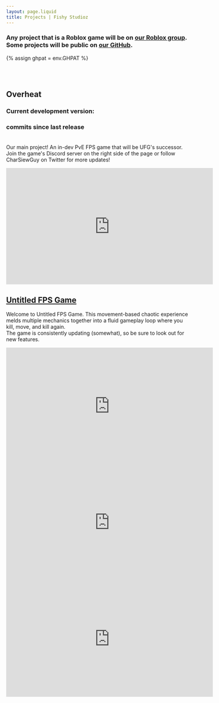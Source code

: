 ```yaml
---
layout: page.liquid
title: Projects | Fishy Studioz
---
```


### Any project that is a Roblox game will be on [our Roblox group](https://www.roblox.com/groups/5684670). Some projects will be public on [our GitHub](https://www.github.com/fishy-studioz).

{% assign ghpat = env.GHPAT %}
<script>
  function timeAgo(timestamp, prefix = "released") {
    const date = new Date(timestamp);
    const now = new Date;
    const seconds = Math.floor((now - date) / 1000);
    const intervals = {
        year: 31536000,
        month: 2592000,
        day: 86400,
        hour: 3600,
        minute: 60
    };

    for (let interval in intervals)
      if (seconds >= intervals[interval]) {
        const count = Math.floor(seconds / intervals[interval]);
        return `${prefix} ${count} ${interval}${count !== 1 ? "s" : ""} ago`;
      }

    return `${prefix} ${seconds} second${seconds !== 1 ? "s" : ""} ago`;
  }

  document.addEventListener("DOMContentLoaded", () => {
    const repoAPI = "https://api.github.com/repos/fishy-studioz/overheat";
    {
      const ohv0Version = document.getElementById("ohv0-version");
      const commitsSinceOhv0Version  = document.getElementById("commits-since-ohv0-version");
      const pat = "{{ ghpat }}";
      const headers = { "authorization": `token ${pat}` };

      fetch(`${repoAPI}/tags`, { headers })
        .then(response => response.json())
        .then(([tag]) => {
          const tagName = tag?.name ?? "Not Found";
          ohv0Version.textContent = tagName;

          fetch(`${repoAPI}/commits/${tag.commit.sha}`, { headers })
            .then(response => response.json())
            .then(({ commit: { committer: { date } } }) => {
              ohv0Version.textContent = `${tagName} (${timeAgo(date)})`;
              fetch(`${repoAPI}/commits?sha=master&since=${date}`, { headers })
                .then(response => response.json())
                .then(commitsSinceRelease => {
                  if (commitsSinceRelease.length > 0)
                    commitsSinceRelease.pop();

                  commitsSinceOhv0Version.textContent = commitsSinceRelease.length
                });

            });
        });
    }
  });
</script>

<br><br>
## Overheat
### Current development version: <b><span id="ohv0-version"></span></b>
### <b><span id="commits-since-ohv0-version"></span></b> commits since last release<br><br>
Our main project! An in-dev PvE FPS game that will be UFG's successor.<br>
Join the game's Discord server on the right side of the page or follow CharSiewGuy on Twitter for more updates!<br>
<iframe width="560" height="315" src="https://www.youtube.com/watch?v=dGjl5JDy3rU" title="YouTube video player" frameborder="0" allow="accelerometer; autoplay; clipboard-write; encrypted-media; gyroscope; picture-in-picture; web-share" referrerpolicy="strict-origin-when-cross-origin" allowfullscreen></iframe><br>

## [Untitled FPS Game](https://www.roblox.com/games/9541558008)
Welcome to Untitled FPS Game. This movement-based chaotic experience melds multiple mechanics together into a fluid gameplay loop where you kill, move, and kill again.<br>
The game is consistently updating (somewhat), so be sure to look out for new features.
<iframe width="560" height="315" src="https://www.youtube.com/embed/w5snscTV9Jo?si=xa40DuyVc5KQfnO5" title="YouTube video player" frameborder="0" allow="accelerometer; autoplay; clipboard-write; encrypted-media; gyroscope; picture-in-picture; web-share" referrerpolicy="strict-origin-when-cross-origin" allowfullscreen></iframe><br>
<iframe width="560" height="315" src="https://www.youtube.com/embed/-Ak9i4CH4yo?si=azyIl0sT2cSpKrqd" title="YouTube video player" frameborder="0" allow="accelerometer; autoplay; clipboard-write; encrypted-media; gyroscope; picture-in-picture; web-share" referrerpolicy="strict-origin-when-cross-origin" allowfullscreen></iframe><br>
<iframe width="560" height="315" src="https://www.youtube.com/embed/odj9vMEYlFE?si=fnFKjUosQuiQOafM" title="YouTube video player" frameborder="0" allow="accelerometer; autoplay; clipboard-write; encrypted-media; gyroscope; picture-in-picture; web-share" referrerpolicy="strict-origin-when-cross-origin" allowfullscreen></iframe><br><br><br><br>